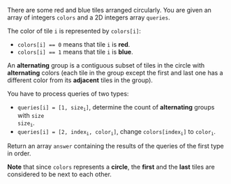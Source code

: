 There are some red and blue tiles arranged circularly. You are given an array of integers `colors` and a 2D integers array `queries`.

The color of tile `i` is represented by `colors[i]`:

- `colors[i] == 0` means that tile `i` is **red**.
- `colors[i] == 1` means that tile `i` is **blue**.

An **alternating** group is a contiguous subset of tiles in the circle with **alternating** colors (each tile in the group except the first and last one has a different color from its **adjacent** tiles in the group).

You have to process queries of two types:

- <code>queries[i] = [1, size<sub>i</sub>]</code>, determine the count of **alternating** groups with <code>size size<sub>i</sub></code>.
- <code>queries[i] = [2, index<sub>i</sub>, color<sub>i</sub>]</code>, change <code>colors[index<sub>i</sub>]</code> to <code>color<sub>i</sub></code>.

Return an array `answer` containing the results of the queries of the first type in order.

**Note** that since `colors` represents a **circle**, the **first** and the **last** tiles are considered to be next to each other.